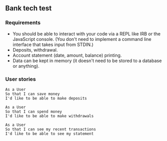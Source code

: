 ## Bank tech test

### Requirements
- You should be able to interact with your code via a REPL like IRB or the JavaScript console. (You don't need to implement a command line interface that takes input from STDIN.)
- Deposits, withdrawal.
- Account statement (date, amount, balance) printing.
- Data can be kept in memory (it doesn't need to be stored to a database or anything).

### User stories
```
As a User
So that I can save money
I'd like to be able to make deposits
```
```
As a User
So that I can spend money
I'd like to be able to make withdrawals
```
```
As a User
So that I can see my recent transactions
I'd like to be able to see my statement
```
